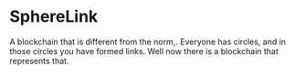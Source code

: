 # SphereLink
A blockchain that is different from the norm,. Everyone has circles, and in those circles you have formed links. Well now there is a blockchain that represents that.
